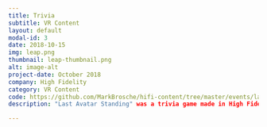```yaml
---
title: Trivia
subtitle: VR Content
layout: default
modal-id: 3
date: 2018-10-15
img: leap.png
thumbnail: leap-thumbnail.png
alt: image-alt
project-date: October 2018
company: High Fidelity
category: VR Content
code: https://github.com/MarkBrosche/hifi-content/tree/master/events/lastAvatarStandingTrivia
description: "Last Avatar Standing" was a trivia game made in High Fidelity where a host would put questions and answers on board, and players had to move themselves onto the corresponding colored square to pick the answer they believed was right.  If correct, players remain on the board and the prize money increases. If incorrect, players are teleported out of the game.  The last player remaining wins whatever cash is in the prize pot.  This event featured in its own domain, as well as many High Fidelity events such as FUTVRELANDS, Zombie Island, Load Tests, Multi-Con and more.

---
```

